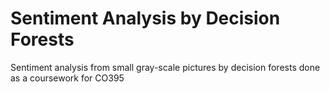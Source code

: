 # Sentiment Analysis by Decision Forests
Sentiment analysis from small gray-scale pictures by decision forests done as a coursework for CO395
